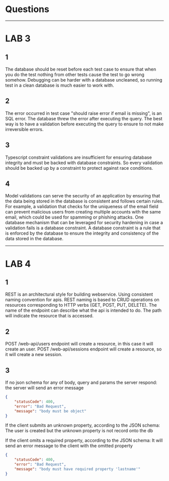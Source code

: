 # Questions

----
# LAB 3

## 1

The database should be reset before each test case to ensure that when you do the test nothing from other tests cause the test to go wrong somehow.
Debugging can be harder with a database uncleaned, so running test in a clean database is much easier to work with.

## 2

The error occurred in test case "should raise error if email is missing", is an SQL error. The database threw the error after executing the query. The best way is to have a validation before executing the query
to ensure to not make irreversible errors.

## 3

Typescript constraint validations are insufficient for ensuring database integrity and must be backed with database constraints.
So every validation should be backed up by a constraint to protect against race conditions.

## 4

Model validations can serve the security of an application by ensuring that the data being stored in the database is consistent and follows certain rules. For example, a validation that checks for the uniqueness of the email field can prevent malicious users from creating multiple accounts with the same email, which could be used for spamming or phishing attacks.
One database mechanism that can be leveraged for security hardening in case a validation fails is a database constraint. A database constraint is a rule that is enforced by the database to ensure the integrity and consistency of the data stored in the database.

---------
# LAB 4

## 1

REST is an architectural style for building webservice. Using consistent naming convention for apis. REST naming is based to CRUD operations on resources corresponding to HTTP verbs (GET, POST, PUT, DELETE). The name of the endpoint can describe what the api is intended to do. The path will indicate the resource that is accessed. 

## 2

POST /web-api/users endpoint will create a resource, in this case it will create an user.
POST /web-api/sessions endpoint will create a resource, so it will create a new session.

## 3

If no json schema for any of body, query and params the server respond: 
the server will send an error message
``` json
{
    "statusCode": 400,
    "error": "Bad Request",
    "message": "body must be object"
}
```

If the client submits an unknown property, according to the JSON schema:
The user is created but the unknown property is not record onto the db

If the client omits a required property, according to the JSON schema:
It will send an error message to the client with the omitted property
```json
{
    "statusCode": 400,
    "error": "Bad Request",
    "message": "body must have required property 'lastname'"
}
```
